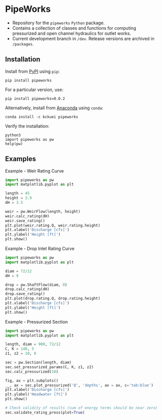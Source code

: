 # PipeWorks
* Repository for the `pipeworks` `Python` package. 
* Contains a collection of classes and functions for computing pressurized and open channel hydraulics for outlet works.
* Current development branch in `/dev`. Release versions are archived in `/packages`.


## Installation
Install from [PyPI](https://pypi.org/project/pipeworks/) using `pip`:
```
pip install pipeworks
```

For a particular version, use:
```
pip install pipeworks=0.0.2
```


Alternatively, install from [Anaconda](https://anaconda.org/kckuei/pipeworks) using `conda`:
```
conda install -c kckuei pipeworks
```

Verify the installation:
```
python3
import pipeworks as pw
help(pw)
```

## Examples

Example - Weir Rating Curve
```python
import pipeworks as pw
import matplotlib.pyplot as plt

length = 45
height = 3.9
dH = 3.5

weir = pw.WeirFlow(length, height)
weir.calc_rating(dH)
weir.save_rating()
plt.plot(weir.rating.Q, weir.rating.height)
plt.xlabel('Discharge [cfs]')
plt.ylabel('Height [ft]')
plt.show()
```

Example - Drop Inlet Rating Curve
```python
import pipeworks as pw
import matplotlib.pyplot as plt

diam = 72/12
dH = 9

drop = pw.ShaftFlow(diam, 0)
drop.calc_rating(dH)
drop.save_rating()
plt.plot(drop.rating.Q, drop.rating.height)
plt.xlabel('Discharge [cfs]')
plt.ylabel('Height [ft]')
plt.show()

```

Example - Pressurized Section
```python
import pipeworks as pw
import matplotlib.pyplot as plt

length, diam = 900, 72/12
C, K = 140, 5
z1, z2 = 10, 0

sec = pw.Section(length, diam)
sec.set_pressurized_params(C, K, z1, z2)
sec.calc_pressurized(10)

fig, ax = plt.subplots()
__, ax = sec.plot_pressurized('Q', 'depths', ax = ax, c='tab:blue')
plt.xlabel('Discharge [cfs]')
plt.ylabel('Headwater [ft]')
plt.show()  

# Check validity of results (sum of energy terms should be near zero)
sec.validate_rating_press(plot=True)
```
